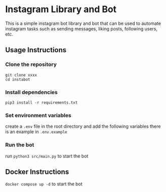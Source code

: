 # Instagram Library and Bot

This is a simple instagram bot library and bot that can be used to automate instagram tasks such as sending messages, liking posts, following users, etc.

## Usage Instructions

### Clone the repository

`git clone xxxx`  
`cd instabot`

### Install dependencies

`pip3 install -r requirements.txt`

### Set environment variables

create a `.env` file in the root directory and add the following variables there is an example in `.env.example`

### Run the bot

run `python3 src/main.py` to start the bot


## Docker Instructions

`docker compose up -d` to start the bot